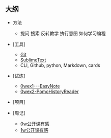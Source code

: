 ## 大纲

- 方法
	+ 提问 搜索 反转教学 执行意图 如何学习编程
- [工具]
	+ [Git](0MOOC/git.md)
    + [SublimeText](0MOOC/SublimeText.md)
	+ CLI, Github, python, Markdown, cards
- [试炼]
	+ [0wex1---EasyNote](_src/om2py0w/0wex1/README.md)
    + [0wex2-PomoHistoryReader](_src/om2py0w/0wex2/README.md)
- [项目]

- [周记]
    + [0w公开课有感](0MOOC/0wd4-notes.md)
    + [1w公开课有感](0MOOC/1wd4-notes.md)
